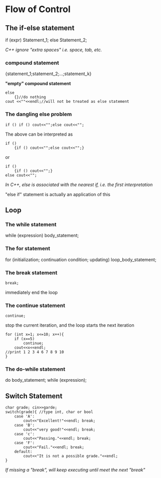 # Flow of Control

## The if-else statement
if (expr) Statement_1; else Statement_2;

*C++ ignore "extra spaces" i.e. space, tab, etc.*

### compound statement 
{statement_1;statement_2;...;statement_k}

**"empty" compound statement**
```
else
	{}//do nothing
cout <<""<<endl;//will not be treated as else statement
```

### The dangling else problem
```
if () if () cout<<"";else cout<<"";
```
The above can be interpreted as
```
if ()
	{if () cout<<"";else cout<<"";}
```
or
```
if ()
	{if () cout<<"";}
else cout<<"";
```
*In C++, else is associated with the nearest if, i.e. the first interpretation*

"else if" statement is actually an application of this

## Loop

### The while statement
while (expression) body_statement;

### The for statement
for (initialization; continuation condition; updating)
	loop_body_statement;
### The break statement
```
break;
```
immediately end the loop

### The continue statement
```
continue;
```
stop the current iteration, and the loop starts the next iteration
```
for (int x=1; x<=10; x++){
	if (x==5)
		continue;
	cout<<x<<endl;
//print 1 2 3 4 6 7 8 9 10
}
```

### The do-while statement
do body_statement; while (expression);

## Switch Statement
```
char grade; cin>>garde;
switch(grade){ //type int, char or bool
	case 'A':
		cout<<"Excellent!"<<endl; break;
	case 'B':
		cout<<"very good!"<<endl; break;
	case 'c':
		cout<<"Passing."<<endl; break;
	case 'F':
		cout<<"Fail."<<endl; break;
	default:
		cout<<"It is not a possible grade."<<endl;
}
```
*If missing a "break", will keep executing until meet the next "break"*
